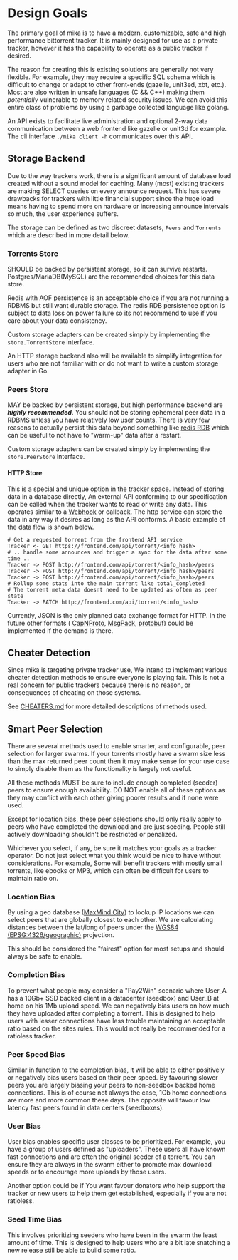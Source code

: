 # Design Goals

The primary goal of mika is to have a modern, customizable, safe and high performance bittorrent tracker. It is
mainly designed for use as a private tracker, however it has the capability to operate as a public tracker
if desired. 

The reason for creating this is existing solutions are generally not very flexible. For example, they may require 
a specific SQL schema which is difficult to change or adapt to other front-ends (gazelle, unit3ed, xbt, etc.). Most
are also written in unsafe languages (C && C++) making them *potentially* vulnerable to memory related security issues.
We can avoid this entire class of problems by using a garbage collected language like golang.
 
An API exists to facilitate live administration and optional 2-way data communication between a web frontend 
like gazelle or unit3d for example. The cli interface `./mika client -h` communicates over this API.

## Storage Backend

Due to the way trackers work, there is a significant amount of database load created without a sound
model for caching. Many (most) existing trackers are making SELECT queries on every announce request. This
has severe drawbacks for trackers with little financial support since the huge load means having to spend
more on hardware or increasing announce intervals so much, the user experience suffers.

The storage can be defined as two discreet datasets, `Peers` and `Torrents` which are described in more detail below.  

### Torrents Store
 
SHOULD be backed by persistent storage, so it can survive restarts. Postgres/MariaDB(MySQL) are the recommended
choices for this data store.
 
Redis with AOF persistence is an acceptable choice if you are not running a RDBMS but still want durable storage. The 
redis RDB persistence option is subject to data loss on power failure so its not recommend to use if you care 
about your data consistency.

Custom storage adapters can be created simply by implementing the `store.TorrentStore` interface.

An HTTP storage backend also will be available to simplify integration for users who are not familiar with or
do not want to write a custom storage adapter in Go.

### Peers Store

MAY be backed by persistent storage, but high performance backend are ***highly recommended***. You should
not be storing ephemeral peer data in a RDBMS unless you have relatively low user counts. There is very few reasons to
actually persist this data beyond something like [redis RDB](https://redis.io/topics/persistence) which can
be useful to not have to "warm-up" data after a restart.

Custom storage adapters can be created simply by implementing the `store.PeerStore` interface.

#### HTTP Store

This is a special and unique option in the tracker space. Instead of storing data in a database directly, An external 
API conforming to our specification can be called when the tracker wants to read or write any data. This operates similar
to a [Webhook](https://en.wikipedia.org/wiki/Webhook) or callback. The http service can store the data in any 
way it desires as long as the API conforms. A basic example of the data flow is shown below.
    
    # Get a requested torrent from the frontend API service
    Tracker <- GET https://frontend.com/api/torrent/<info_hash>
    # .. handle some announces and trigger a sync for the data after some time .. 
    Tracker -> POST http://frontend.com/api/torrent/<info_hash>/peers
    Tracker -> POST http://frontend.com/api/torrent/<info_hash>/peers
    Tracker -> POST http://frontend.com/api/torrent/<info_hash>/peers
    # Rollup some stats into the main torrent like total_completed 
    # The torrent meta data doesnt need to be updated as often as peer state
    Tracker -> PATCH http://frontend.com/api/torrent/<info_hash>
    
Currently, JSON is the only planned data exchange format for HTTP. In the future other formats 
( [CapNProto](https://capnproto.org/), [MsgPack](https://msgpack.org/index.html), 
[protobuf](https://github.com/protocolbuffers/protobuf)) could be implemented if the demand
is there.

## Cheater Detection

Since mika is targeting private tracker use, We intend to implement various cheater detection methods to ensure
everyone is playing fair. This is not a real concern for public trackers because there is no reason, or consequences of
cheating on those systems.

See [CHEATERS.md](CHEATERS.md) for more detailed descriptions of methods used.

## Smart Peer Selection

There are several methods used to enable smarter, and configurable, peer selection for larger swarms. If your torrents
mostly have a swarm size less than the max returned peer count then it may make sense for your use case to simply 
disable them as the functionality is largely not useful.

All these methods MUST be sure to include enough completed (seeder) peers to ensure enough availability. DO NOT enable
all of these options as they may conflict with each other giving poorer results and if none were used. 

Except for location bias, these peer selections should only really apply to peers who have completed the download 
and are just seeding. People still actively downloading shouldn't be restricted or penalized. 

Whichever you select, if any, be sure it matches your goals as a tracker operator. Do not just select what you think
would be nice to have without considerations. For example, Some will benefit trackers with mostly small torrents, 
like ebooks or MP3, which can often be difficult for users to maintain ratio on.

### Location Bias

By using a geo database ([MaxMind City](https://dev.maxmind.com/geoip/)) to lookup IP locations we can select 
peers that are globally closest to each other. We are calculating distances between the lat/long of peers under the 
[WGS84 (EPSG:4326/geographic)](https://en.wikipedia.org/wiki/World_Geodetic_System) projection. 

This should be considered the "fairest" option for most setups and should always be safe to enable.

### Completion Bias

To prevent what people may consider a "Pay2Win" scenario where User_A has a 10Gb+ SSD backed client in a 
datacenter (seedbox) and User_B at home on his 1Mb upload speed. We can negatively
bias users on how much they have uploaded after completing a torrent. This is designed to help users with 
lesser connections have less trouble maintaining an acceptable ratio based on the sites rules. This would not really
be recommended for a ratioless tracker.

### Peer Speed Bias

Similar in function to the completion bias, it will be able to either positively or negatively bias users based
on their peer speed. By favouring slower peers you are largely biasing your peers to non-seedbox backed home 
connections. This is of course not always the case, 1Gb home connections are more and more common these days. The 
opposite will favour low latency fast peers found in data centers (seedboxes).

### User Bias

User bias enables specific user classes to be prioritized. For example, you have a group of users defined as 
"uploaders". These users all have known fast connections and are often the original seeder of a torrent. You can 
ensure they are always in the swarm either to promote max download speeds or to encourage more uploads by those users. 

Another option could be if You want favour donators who help support the tracker or new users to help them get 
established, especially if you are not ratioless.


### Seed Time Bias

This involves prioritizing seeders who have been in the swarm the least amount of time. This is designed to help users
who are a bit late snatching a new release still be able to build some ratio.
